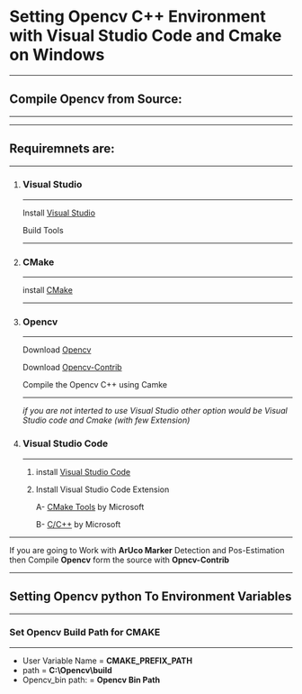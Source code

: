 # Setting Opencv C++ Environment with Visual Studio Code and Cmake on Windows 
---
## Compile Opencv from Source:
----
---
## **Requiremnets are:**
 
---

<ol>

<li><h3> <b>Visual Studio</b></h3></li>

---
Install <a href="https://cmake.org/download/">Visual Studio</a>

Build Tools

---
<li><h3> <b>CMake</b></h3></li>

---

 install <a href="https://cmake.org/download/">CMake</a>

---
<li><h3> <b>Opencv</b></h3></li>

___

Download <a href="https://opencv.org/releases/" target="_blank">Opencv</a>

Download <a href="https://github.com/opencv/opencv_contrib">Opencv-Contrib</a>

Compile the Opencv C++ using Camke

---

*if you are not interted to use Visual Studio other option would be Visual Studio code and Cmake (with few Extension)*


<li><h3> <b>Visual Studio Code</b></h3></li>

---

1. install <a href="https://code.visualstudio.com/download">Visual Studio Code </a>
    
2. Install Visual Studio Code Extension

    A- <a href="https://github.com/microsoft/vscode-cmake-tools" > CMake Tools</a> by Microsoft

    B- <a href="https://github.com/microsoft/vscode-cpptools"> C/C++</a> by Microsoft


</ol>

----

If you are going to Work with **ArUco Marker** Detection and Pos-Estimation then Compile **Opencv** form the source with **Opncv-Contrib**  

---
## Setting Opencv python To Environment Variables

---
###  __Set Opencv Build Path for CMAKE__ 

---
<ul>
<li> User Variable Name = <strong>CMAKE_PREFIX_PATH</strong></li>

<li> path = <strong>C:\Opencv\build</strong></li>



<li>Opencv_bin path: = <strong> Opencv Bin Path</strong></li>


</ul>
    